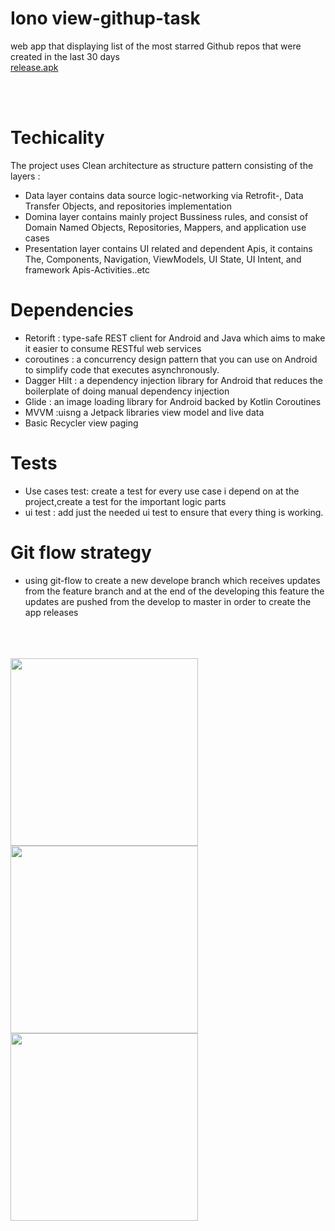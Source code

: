 # Iono view-githup-task
 web app that displaying list of the most starred Github repos that were created in the last 30 days
 <br/>
 <a href="https://github.com/abdelrhmanelgendy/Ionoview-githup-task/blob/master/iono%20task%20release%20version.apk">release.apk</a>

  <br/>
   <br/>


# Techicality 

The project uses Clean architecture as structure pattern consisting of the layers : 
*  Data layer contains data source logic-networking via Retrofit-, Data Transfer Objects, and repositories implementation 
*  Domina layer contains mainly project Bussiness rules, and consist of Domain Named Objects, Repositories, Mappers, and application use cases 
*  Presentation layer contains UI related and dependent Apis, it contains The, Components, Navigation, ViewModels, UI State, UI Intent, and framework Apis-Activities..etc



# Dependencies 


* Retorift : type-safe REST client for Android and Java which aims to make it easier to consume RESTful web services
* coroutines : a concurrency design pattern that you can use on Android to simplify code that executes asynchronously.
* Dagger Hilt : a dependency injection library for Android that reduces the boilerplate of doing manual dependency injection
* Glide : an image loading library for Android backed by Kotlin Coroutines
* MVVM :uisng a Jetpack libraries view model and live data  
* Basic Recycler view paging

# Tests 
* Use cases test: create a test for every use case i depend on at the project,create a test for the important logic parts
* ui test : add just the needed ui test to ensure that every thing is working.
 
 # Git flow strategy 
* using git-flow to create a new develope branch which receives updates from the feature branch and at the end of the developing this feature the updates are pushed from the develop to master in order to create the app releases
 
 
 
 <br/>
  <br/>
   <br/>

<img src= "https://github.com/abdelrhmanelgendy/Ionoview-githup-task/blob/feature/githup-most-starred/screenShoots/Screenshot_20220424-103219_GitHup%20Task.jpg" width="300">
<img src= "https://github.com/abdelrhmanelgendy/Ionoview-githup-task/blob/feature/githup-most-starred/screenShoots/Screenshot_20220424-103234_GitHup%20Task.jpg" width="300">
<img src= "https://github.com/abdelrhmanelgendy/Ionoview-githup-task/blob/feature/githup-most-starred/screenShoots/Screenshot_20220424-103240_GitHup%20Task.jpg" width="300">
 
